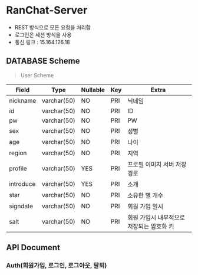 # RanChat-Server
* REST 방식으로 모든 요청을 처리함
* 로그인은 세션 방식을 사용
* 통신 링크 : 15.164.126.18

## DATABASE Scheme
> User Scheme

| Field | Type | Nullable | Key | Extra |
| ------ | ------ | ------ | ------ | ------ |
| nickname | varchar(50) | NO | PRI | 닉네임 |
| id | varchar(50) | NO | PRI | ID |
| pw | varchar(50) | NO | PRI | PW |
| sex | varchar(50) | NO | PRI | 성별 |
| age | varchar(50) | NO | PRI | 나이 |
| region | varchar(50) | NO | PRI | 지역 |
| profile | varchar(50) | YES | PRI | 프로필 이미지 서버 저장 경로 |
| introduce | varchar(50) | YES | PRI | 소개 |
| star | varchar(50) | NO | PRI | 소유한 별 개수 |
| signdate | varchar(50) | NO | PRI | 회원 가입 일시 |
| salt | varchar(50) | NO | PRI | 회원 가입시 내부적으로 저장되는 암호화 키 |

## API Document

### Auth(회원가입, 로그인, 로그아웃, 탈퇴)
